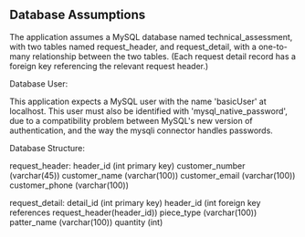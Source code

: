 Database Assumptions
--------------------
The application assumes a MySQL database named technical_assessment, with two tables named request_header, and request_detail, 
with a one-to-many relationship between the two tables.  (Each request detail record has a foreign key referencing the relevant
request header.)

Database User:

This application expects a MySQL user with the name 'basicUser' at localhost.  This user must also be identified with
'mysql_native_password', due to a compatibility problem between MySQL's new version of authentication, and the way the
mysqli connector handles passwords.

Database Structure:

request_header: 
header_id (int primary key)
customer_number (varchar(45))
customer_name (varchar(100))
customer_email (varchar(100))
customer_phone (varchar(100))

request_detail:
detail_id (int primary key)
header_id (int foreign key references request_header(header_id))
piece_type (varchar(100))
patter_name (varchar(100))
quantity (int)
